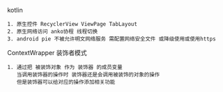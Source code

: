 kotlin

    1. 原生控件 RecyclerView ViewPage TabLayout
    2. 原生网络访问 anko协程 线程切换
    3. android pie 不被允许明文网络服务 需配置网络安全文件 或降级使用或使用https


ContextWrapper 装饰者模式

    1. 通过把 被装饰对象 作为 装饰器 的成员变量 
       当调用装饰器的操作时 装饰器还是会调用被装饰的对象的操作
       但是装饰器可以给对应的操作添加相关功能